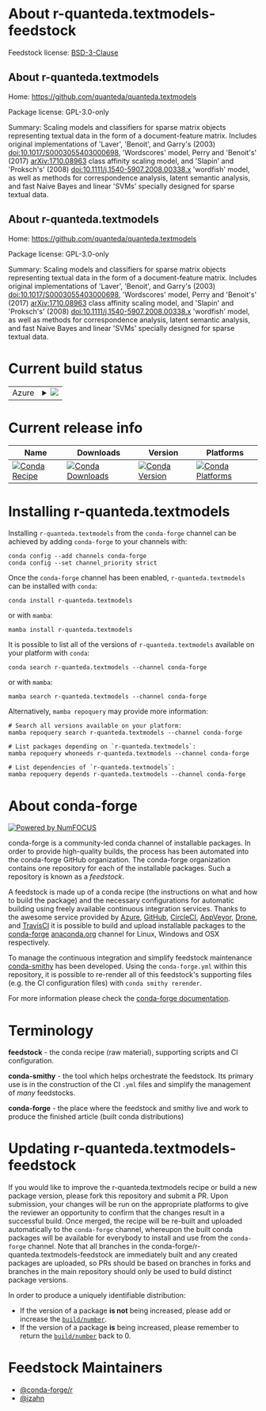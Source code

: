 About r-quanteda.textmodels-feedstock
=====================================

Feedstock license: [BSD-3-Clause](https://github.com/conda-forge/r-quanteda.textmodels-feedstock/blob/main/LICENSE.txt)


About r-quanteda.textmodels
---------------------------

Home: https://github.com/quanteda/quanteda.textmodels

Package license: GPL-3.0-only

Summary: Scaling models and classifiers for sparse matrix objects representing textual data in the form of a document-feature matrix.  Includes original implementations of 'Laver', 'Benoit', and Garry's (2003) <doi:10.1017/S0003055403000698>, 'Wordscores' model, Perry and 'Benoit's' (2017) <arXiv:1710.08963> class affinity scaling model, and 'Slapin' and 'Proksch's' (2008) <doi:10.1111/j.1540-5907.2008.00338.x> 'wordfish' model, as well as methods for correspondence analysis, latent semantic analysis, and fast Naive Bayes and linear 'SVMs' specially designed for sparse textual data.

About r-quanteda.textmodels
---------------------------

Home: https://github.com/quanteda/quanteda.textmodels

Package license: GPL-3.0-only

Summary: Scaling models and classifiers for sparse matrix objects representing textual data in the form of a document-feature matrix.  Includes original implementations of 'Laver', 'Benoit', and Garry's (2003) <doi:10.1017/S0003055403000698>, 'Wordscores' model, Perry and 'Benoit's' (2017) <arXiv:1710.08963> class affinity scaling model, and 'Slapin' and 'Proksch's' (2008) <doi:10.1111/j.1540-5907.2008.00338.x> 'wordfish' model, as well as methods for correspondence analysis, latent semantic analysis, and fast Naive Bayes and linear 'SVMs' specially designed for sparse textual data.

Current build status
====================


<table>
    
  <tr>
    <td>Azure</td>
    <td>
      <details>
        <summary>
          <a href="https://dev.azure.com/conda-forge/feedstock-builds/_build/latest?definitionId=12645&branchName=main">
            <img src="https://dev.azure.com/conda-forge/feedstock-builds/_apis/build/status/r-quanteda.textmodels-feedstock?branchName=main">
          </a>
        </summary>
        <table>
          <thead><tr><th>Variant</th><th>Status</th></tr></thead>
          <tbody><tr>
              <td>linux_64_r_base4.2</td>
              <td>
                <a href="https://dev.azure.com/conda-forge/feedstock-builds/_build/latest?definitionId=12645&branchName=main">
                  <img src="https://dev.azure.com/conda-forge/feedstock-builds/_apis/build/status/r-quanteda.textmodels-feedstock?branchName=main&jobName=linux&configuration=linux%20linux_64_r_base4.2" alt="variant">
                </a>
              </td>
            </tr><tr>
              <td>linux_64_r_base4.3</td>
              <td>
                <a href="https://dev.azure.com/conda-forge/feedstock-builds/_build/latest?definitionId=12645&branchName=main">
                  <img src="https://dev.azure.com/conda-forge/feedstock-builds/_apis/build/status/r-quanteda.textmodels-feedstock?branchName=main&jobName=linux&configuration=linux%20linux_64_r_base4.3" alt="variant">
                </a>
              </td>
            </tr><tr>
              <td>osx_64_r_base4.2</td>
              <td>
                <a href="https://dev.azure.com/conda-forge/feedstock-builds/_build/latest?definitionId=12645&branchName=main">
                  <img src="https://dev.azure.com/conda-forge/feedstock-builds/_apis/build/status/r-quanteda.textmodels-feedstock?branchName=main&jobName=osx&configuration=osx%20osx_64_r_base4.2" alt="variant">
                </a>
              </td>
            </tr><tr>
              <td>osx_64_r_base4.3</td>
              <td>
                <a href="https://dev.azure.com/conda-forge/feedstock-builds/_build/latest?definitionId=12645&branchName=main">
                  <img src="https://dev.azure.com/conda-forge/feedstock-builds/_apis/build/status/r-quanteda.textmodels-feedstock?branchName=main&jobName=osx&configuration=osx%20osx_64_r_base4.3" alt="variant">
                </a>
              </td>
            </tr><tr>
              <td>win_64</td>
              <td>
                <a href="https://dev.azure.com/conda-forge/feedstock-builds/_build/latest?definitionId=12645&branchName=main">
                  <img src="https://dev.azure.com/conda-forge/feedstock-builds/_apis/build/status/r-quanteda.textmodels-feedstock?branchName=main&jobName=win&configuration=win%20win_64_" alt="variant">
                </a>
              </td>
            </tr>
          </tbody>
        </table>
      </details>
    </td>
  </tr>
</table>

Current release info
====================

| Name | Downloads | Version | Platforms |
| --- | --- | --- | --- |
| [![Conda Recipe](https://img.shields.io/badge/recipe-r--quanteda.textmodels-green.svg)](https://anaconda.org/conda-forge/r-quanteda.textmodels) | [![Conda Downloads](https://img.shields.io/conda/dn/conda-forge/r-quanteda.textmodels.svg)](https://anaconda.org/conda-forge/r-quanteda.textmodels) | [![Conda Version](https://img.shields.io/conda/vn/conda-forge/r-quanteda.textmodels.svg)](https://anaconda.org/conda-forge/r-quanteda.textmodels) | [![Conda Platforms](https://img.shields.io/conda/pn/conda-forge/r-quanteda.textmodels.svg)](https://anaconda.org/conda-forge/r-quanteda.textmodels) |

Installing r-quanteda.textmodels
================================

Installing `r-quanteda.textmodels` from the `conda-forge` channel can be achieved by adding `conda-forge` to your channels with:

```
conda config --add channels conda-forge
conda config --set channel_priority strict
```

Once the `conda-forge` channel has been enabled, `r-quanteda.textmodels` can be installed with `conda`:

```
conda install r-quanteda.textmodels
```

or with `mamba`:

```
mamba install r-quanteda.textmodels
```

It is possible to list all of the versions of `r-quanteda.textmodels` available on your platform with `conda`:

```
conda search r-quanteda.textmodels --channel conda-forge
```

or with `mamba`:

```
mamba search r-quanteda.textmodels --channel conda-forge
```

Alternatively, `mamba repoquery` may provide more information:

```
# Search all versions available on your platform:
mamba repoquery search r-quanteda.textmodels --channel conda-forge

# List packages depending on `r-quanteda.textmodels`:
mamba repoquery whoneeds r-quanteda.textmodels --channel conda-forge

# List dependencies of `r-quanteda.textmodels`:
mamba repoquery depends r-quanteda.textmodels --channel conda-forge
```


About conda-forge
=================

[![Powered by
NumFOCUS](https://img.shields.io/badge/powered%20by-NumFOCUS-orange.svg?style=flat&colorA=E1523D&colorB=007D8A)](https://numfocus.org)

conda-forge is a community-led conda channel of installable packages.
In order to provide high-quality builds, the process has been automated into the
conda-forge GitHub organization. The conda-forge organization contains one repository
for each of the installable packages. Such a repository is known as a *feedstock*.

A feedstock is made up of a conda recipe (the instructions on what and how to build
the package) and the necessary configurations for automatic building using freely
available continuous integration services. Thanks to the awesome service provided by
[Azure](https://azure.microsoft.com/en-us/services/devops/), [GitHub](https://github.com/),
[CircleCI](https://circleci.com/), [AppVeyor](https://www.appveyor.com/),
[Drone](https://cloud.drone.io/welcome), and [TravisCI](https://travis-ci.com/)
it is possible to build and upload installable packages to the
[conda-forge](https://anaconda.org/conda-forge) [anaconda.org](https://anaconda.org/)
channel for Linux, Windows and OSX respectively.

To manage the continuous integration and simplify feedstock maintenance
[conda-smithy](https://github.com/conda-forge/conda-smithy) has been developed.
Using the ``conda-forge.yml`` within this repository, it is possible to re-render all of
this feedstock's supporting files (e.g. the CI configuration files) with ``conda smithy rerender``.

For more information please check the [conda-forge documentation](https://conda-forge.org/docs/).

Terminology
===========

**feedstock** - the conda recipe (raw material), supporting scripts and CI configuration.

**conda-smithy** - the tool which helps orchestrate the feedstock.
                   Its primary use is in the construction of the CI ``.yml`` files
                   and simplify the management of *many* feedstocks.

**conda-forge** - the place where the feedstock and smithy live and work to
                  produce the finished article (built conda distributions)


Updating r-quanteda.textmodels-feedstock
========================================

If you would like to improve the r-quanteda.textmodels recipe or build a new
package version, please fork this repository and submit a PR. Upon submission,
your changes will be run on the appropriate platforms to give the reviewer an
opportunity to confirm that the changes result in a successful build. Once
merged, the recipe will be re-built and uploaded automatically to the
`conda-forge` channel, whereupon the built conda packages will be available for
everybody to install and use from the `conda-forge` channel.
Note that all branches in the conda-forge/r-quanteda.textmodels-feedstock are
immediately built and any created packages are uploaded, so PRs should be based
on branches in forks and branches in the main repository should only be used to
build distinct package versions.

In order to produce a uniquely identifiable distribution:
 * If the version of a package **is not** being increased, please add or increase
   the [``build/number``](https://docs.conda.io/projects/conda-build/en/latest/resources/define-metadata.html#build-number-and-string).
 * If the version of a package **is** being increased, please remember to return
   the [``build/number``](https://docs.conda.io/projects/conda-build/en/latest/resources/define-metadata.html#build-number-and-string)
   back to 0.

Feedstock Maintainers
=====================

* [@conda-forge/r](https://github.com/conda-forge/r/)
* [@izahn](https://github.com/izahn/)

